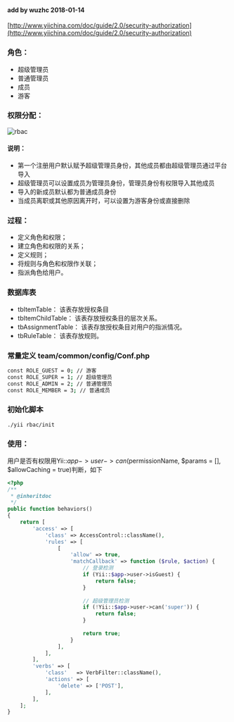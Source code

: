 #### add by wuzhc 2018-01-14
[http://www.yiichina.com/doc/guide/2.0/security-authorization](http://www.yiichina.com/doc/guide/2.0/security-authorization)


### 角色：
- 超级管理员
- 普通管理员
- 成员
- 游客

### 权限分配：
![rbac](https://github.com/wuzhc/manage/blob/master/frontend/web/images/rbac.png)
#### 说明：
- 第一个注册用户默认赋予超级管理员身份，其他成员都由超级管理员通过平台导入
- 超级管理员可以设置成员为管理员身份，管理员身份有权限导入其他成员
- 导入的新成员默认都为普通成员身份
- 当成员离职或其他原因离开时，可以设置为游客身份或直接删除

### 过程：
- 定义角色和权限；
- 建立角色和权限的关系；
- 定义规则；
- 将规则与角色和权限作关联；
- 指派角色给用户。

### 数据库表
- tbItemTable： 该表存放授权条目
- tbItemChildTable： 该表存放授权条目的层次关系。
- tbAssignmentTable： 该表存放授权条目对用户的指派情况。
- tbRuleTable： 该表存放规则。

### 常量定义 team/common/config/Conf.php
```bash
const ROLE_GUEST = 0; // 游客
const ROLE_SUPER = 1; // 超级管理员
const ROLE_ADMIN = 2; // 普通管理员
const ROLE_MEMBER = 3; // 普通成员
```

### 初始化脚本
```bash
./yii rbac/init
```

### 使用：
用户是否有权限用Yii::$app->user->can($permissionName, $params = [], $allowCaching = true)判断，如下
```php
<?php
/**
 * @inheritdoc
 */
public function behaviors()
{
    return [
        'access' => [
            'class' => AccessControl::className(),
            'rules' => [
                [
                    'allow' => true,
                    'matchCallback' => function ($rule, $action) {
                        // 登录检测
                        if (Yii::$app->user->isGuest) {
                            return false;
                        }
                        
                        // 超级管理员检测
                        if (!Yii::$app->user->can('super')) {
                            return false;
                        }
                        
                        return true;
                    }
                ],
            ],
        ],
        'verbs' => [
            'class'   => VerbFilter::className(),
            'actions' => [
                'delete' => ['POST'],
            ],
        ],
    ];
}
```